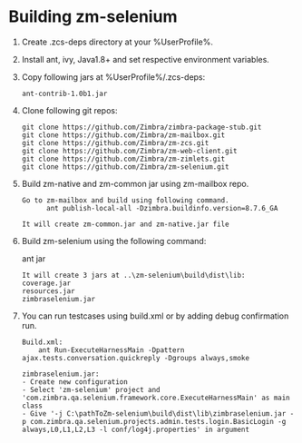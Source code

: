 # Building zm-selenium

1. Create .zcs-deps directory at your %UserProfile%.
2. Install ant, ivy, Java1.8+ and set respective environment variables.
3. Copy following jars at %UserProfile%/.zcs-deps:
    ```
    ant-contrib-1.0b1.jar
    ```
4. Clone following git repos:
    ```
    git clone https://github.com/Zimbra/zimbra-package-stub.git
    git clone https://github.com/Zimbra/zm-mailbox.git
    git clone https://github.com/Zimbra/zm-zcs.git
    git clone https://github.com/Zimbra/zm-web-client.git
    git clone https://github.com/Zimbra/zm-zimlets.git
    git clone https://github.com/Zimbra/zm-selenium.git
    ```
5. Build zm-native and zm-common jar using zm-mailbox repo.
   ```
   Go to zm-mailbox and build using following command.
         ant publish-local-all -Dzimbra.buildinfo.version=8.7.6_GA
 
   It will create zm-common.jar and zm-native.jar file
6. Build zm-selenium using the following command:

    ant jar
    ```
    It will create 3 jars at ..\zm-selenium\build\dist\lib:
    coverage.jar
    resources.jar
    zimbraselenium.jar
7. You can run testcases using build.xml or by adding debug confirmation run.
    ```
    Build.xml:
        ant Run-ExecuteHarnessMain -Dpattern ajax.tests.conversation.quickreply -Dgroups always,smoke

    zimbraselenium.jar:
    - Create new configuration
    - Select 'zm-selenium' project and 'com.zimbra.qa.selenium.framework.core.ExecuteHarnessMain' as main class
    - Give '-j C:\pathToZm-selenium\build\dist\lib\zimbraselenium.jar -p com.zimbra.qa.selenium.projects.admin.tests.login.BasicLogin -g always,L0,L1,L2,L3 -l conf/log4j.properties' in argument